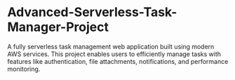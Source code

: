
# Advanced-Serverless-Task-Manager-Project
A fully serverless task management web application built using modern AWS services. This project enables users to efficiently manage tasks with features like authentication, file attachments, notifications, and performance monitoring.
